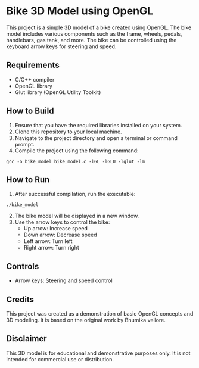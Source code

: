 # Bike 3D Model using OpenGL

This project is a simple 3D model of a bike created using OpenGL. The bike model includes various components such as the frame, wheels, pedals, handlebars, gas tank, and more. The bike can be controlled using the keyboard arrow keys for steering and speed.

## Requirements

- C/C++ compiler
- OpenGL library
- Glut library (OpenGL Utility Toolkit)

## How to Build

1. Ensure that you have the required libraries installed on your system.
2. Clone this repository to your local machine.
3. Navigate to the project directory and open a terminal or command prompt.
4. Compile the project using the following command:

```
gcc -o bike_model bike_model.c -lGL -lGLU -lglut -lm
```

## How to Run

1. After successful compilation, run the executable:

```
./bike_model
```

2. The bike model will be displayed in a new window.
3. Use the arrow keys to control the bike:
   - Up arrow: Increase speed
   - Down arrow: Decrease speed
   - Left arrow: Turn left
   - Right arrow: Turn right

## Controls

- Arrow keys: Steering and speed control

## Credits

This project was created as a demonstration of basic OpenGL concepts and 3D modeling. It is based on the original work by Bhumika vellore.


## Disclaimer

This 3D model is for educational and demonstrative purposes only. It is not intended for commercial use or distribution.

